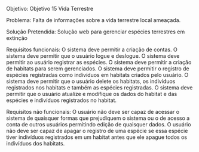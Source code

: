 Objetivo:
Objetivo 15
Vida Terrestre

Problema:
Falta de informações sobre a vida terrestre local ameaçada.

Solução Pretendida:
Solução web para gerenciar espécies terrestres em extinção

Requisitos funcionais:
O sistema deve permitir a criação de contas.
O sistema deve permitir que o usuário logue e deslogue.
O sistema deve permitir ao usuário registrar as espécies.
O sistema deve permitir a criação de habitats para serem gerenciados.
O sistema deve permitir o registro de espécies registradas como indivíduos em habitats criados pelo usuário.
O sistema deve permitir que o usuário delete os habitats, os indivíduos registrados nos habitats e também as espécies registradas.
O sistema deve permitir que o usuário atualize e modifique os dados do habitat e das espécies e indivíduos registrados no habitat.

Requisitos não funcionais:
O usuário não deve ser capaz de acessar o sistema de quaisquer formas que prejudiquem o sistema ou o de acesso a conta de outros usuários permitindo edição de quaisquer dados.
O usuário não deve ser capaz de apagar o registro de uma espécie se essa espécie tiver indivíduos registrados em um habitat antes que ele apague todos os indivíduos dos habitats.

